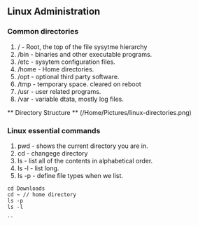 ## Linux Administration

### Common directories

1. / - Root, the top of the file sysytme hierarchy
2. /bin - binaries and other executable programs.
3. /etc - sysytem configuration files.
4. /home - Home directories.
5. /opt - optional third party software.
6. /tmp - temporary space. cleared on reboot
7. /usr - user related programs.
8. /var - variable dtata, mostly log files.

** Directory Structure **
(/Home/Pictures/linux-directories.png)

### Linux essential commands

1. pwd - shows the current directory you are in.
2. cd - changege directory
3. ls - list all of the contents in alphabetical order.
4. ls -l  - list long.
5. ls -p  - define file types when we list.

```
cd Downloads
cd ~ // home directory
ls -p
ls -l

``